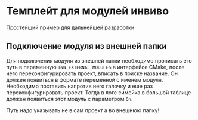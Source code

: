 # Темплейт для модулей инвиво
Простейший пример для дальнейшей разработки

## Подключение модуля из внешней папки
Для подключения модуля из внешней папки необходимо прописать его путь в переменную `INW_EXTERNAL_MODULES` в интерфейсе CMake, после чего переконфигурировать проект, вписать в поиске название. Он должен появиться в формате переменной с именем модуля. Необходимо поставить напротив него галочку и еше раз переконфигурировать проект. Тогда в логе симейка в большой таблице должен появиться этот модуль с параметром `On`. 

Путь надо указывать не в сам проект а во внешнюю папку!